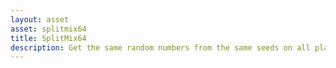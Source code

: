 ```yaml
---
layout: asset
asset: splitmix64
title: SplitMix64
description: Get the same random numbers from the same seeds on all platforms supported by Defold.
---
```

